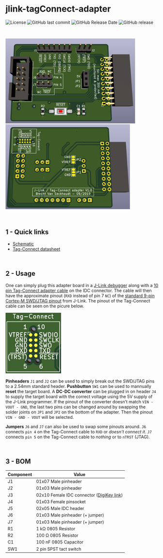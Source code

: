 # jlink-tagConnect-adapter

![License](https://img.shields.io/badge/license-GNU%20GPL%20v3.0-blue.svg)
![GitHub last commit](https://img.shields.io/github/last-commit/Fescron/jlink-tagConnect-adapter.svg)
![GitHub Release Date](https://img.shields.io/github/release-date/Fescron/jlink-tagConnect-adapter.svg)
![GitHub release](https://img.shields.io/github/release/Fescron/jlink-tagConnect-adapter.svg)

<br/>

<img src="documentation/3D-render-front.png" height="280" alt="Front"> <img src="documentation/3D-render-back.png" height="280" alt="Back">

<br/>

## 1 - Quick links

- [Schematic](documentation/jlink-tagConnect-adapter.pdf)
- [Tag-Connect datasheet](documentation/TC2050-IDC-Datasheet.pdf)

<br/>

## 2 - Usage

One can simply plug this adapter board in a [J-Link debugger](https://www.segger.com/products/debug-probes/j-link/models/j-link-base/) along with a [10 pin Tag-Connect adapter cable](http://www.tag-connect.com/TC2050-IDC) on the IDC connector. The cable will then have the approximate pinout (`RXD` instead of pin 7 `NC`) of the [standard 9-pin Cortex-M SWD/JTAG pinout](https://www.segger.com/products/debug-probes/j-link/accessories/adapters/9-pin-cortex-m-adapter/) from J-Link. The pinout of the Tag-Connect cable can be seen on the picure below.

<img src="documentation/Tag-Connect-pinout.png" height="200" alt="Tag-Connect pinout">

**Pinheaders** `J1` and `J2` can be used to simply break out the SWD/JTAG pins to a 2.54mm standard header. **Pushbutton** `SW1` can be used to mannually **reset** the target board. A **DC-DC converter** can be plugged in on header `J4` to supply the target board with the correct voltage using the 5V supply of the J-Link programmer. If the pinout of the converter doesn't match `VIN - VOUT - GND`, the last two pins can be changed around by swapping the solder joints on `JP1` and `JP2` on the bottom of the adapter. Then the pinout `VIN - GND - VOUT` will be selected.

**Jumpers** `J6` and `J7` can also be used to swap some pinouts around. `J6` connects `pin 4` on the Tag-Connect cable to `RXD` or *doesn't connect it*. `J7` connects `pin 5` on the Tag-Connect cable to *nothing* or to `nTRST` (JTAG).

<br/>

## 3 - BOM

|  Component  |  Value  |
| ---------- | --------- |
| J1 | 01x07 Male pinheader |
| J2 | 01x03 Male pinheader |
| J3 | 02x10 Female IDC connector ([DigiKey link](https://www.digikey.be/product-detail/en/sullins-connector-solutions/SFH11-PBPC-D10-RA-BK/S9205-ND/1990098))|
| J4 | 01x03 Female pinsocket |
| J5 | 02x05 Male IDC header |
| J6 | 01x03 Male pinheader (+ jumper) |
| J7 | 01x03 Male pinheader (+ jumper) |
| R1 | 1 kΩ 0805 Resistor |
| R2 | 100 Ω 0805 Resistor |
| C1 | 100 nF 0805 Capacitor |
| SW1 | 2 pin SPST tact switch |
